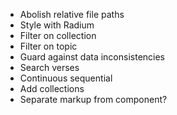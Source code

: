 + Abolish relative file paths
+ Style with Radium
+ Filter on collection
+ Filter on topic
+ Guard against data inconsistencies
+ Search verses
+ Continuous sequential
+ Add collections
+ Separate markup from component?
